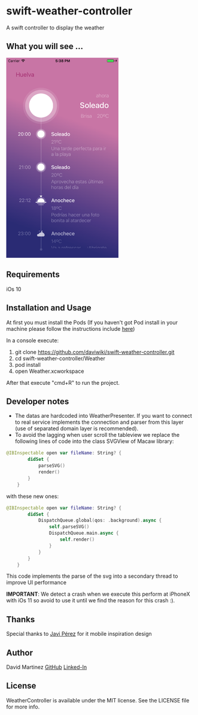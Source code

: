# swift-weather-controller
A swift controller to display the weather

## What you will see ...
<img src="./resources/screenshoot.png" width="300"/>

## Requirements

iOs 10

## Installation and Usage

At first you must install the Pods (If you haven't got Pod install in your machine please follow the instructions include [here](https://cocoapods.org/))

In a console execute:
1. git clone https://github.com/daviwiki/swift-weather-controller.git
2. cd swift-weather-controller/Weather
3. pod install
4. open Weather.xcworkspace

After that execute "cmd+R" to run the project.

## Developer notes

* The datas are hardcoded into WeatherPresenter. If you want to connect to real service implements the connection and parser from this layer (use of separated domain layer is recommended).
* To avoid the lagging when user scroll the tableview we replace the following lines of code into the class SVGView of Macaw library:
```swift
@IBInspectable open var fileName: String? {
        didSet {
            parseSVG()
            render()
        }
    }
```
with these new ones:
```swift
@IBInspectable open var fileName: String? {
        didSet {
            DispatchQueue.global(qos: .background).async {
                self.parseSVG()
                DispatchQueue.main.async {
                    self.render()
                }
            }
        }
    }
```
This code implements the parse of the svg into a secondary thread to improve UI performance

**IMPORTANT**: We detect a crash when we execute this perform at iPhoneX with iOs 11 so avoid to use it until we find the reason for this crash :).

## Thanks

Special thanks to [Javi Pérez](https://dribbble.com/shots/1718042-Weather-App) for it mobile inspiration design

## Author

David Martinez
[GitHub](https://github.com/daviwiki)
[Linked-In](https://www.linkedin.com/in/david-martinez-garc%C3%ADa-b4187148/)

## License

WeatherController is available under the MIT license. See the LICENSE file for more info.
